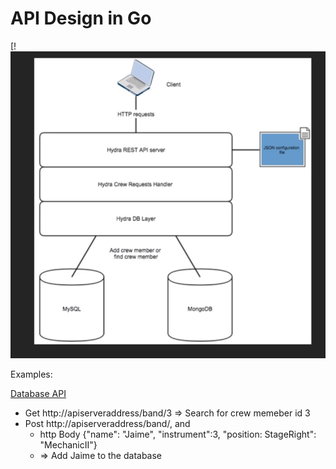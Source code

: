 # API Design in Go



[!![!Image](APIdesign.png)

Examples:

[Database API](../Database/Readme.md)


* Get http://apiserveraddress/band/3 => Search for crew memeber id 3
* Post http://apiserveraddress/band/, and 
    * http Body {"name": "Jaime", "instrument":3, "position: StageRight": "MechanicII"}
    * => Add Jaime to the database

